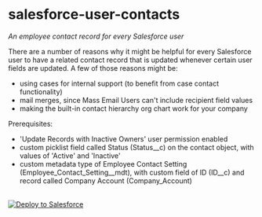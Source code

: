 # salesforce-user-contacts
*An employee contact record for every Salesforce user*

There are a number of reasons why it might be helpful for every Salesforce user to have a related contact record that is updated whenever certain user fields are updated. A few of those reasons might be:

* using cases for internal support (to benefit from case contact functionality)
* mail merges, since Mass Email Users can't include recipient field values
* making the built-in contact hierarchy org chart work for your company

Prerequisites:

* 'Update Records with Inactive Owners' user permission enabled
* custom picklist field called Status (Status__c) on the contact object, with values of 'Active' and 'Inactive'
* custom metadata type of Employee Contact Setting (Employee_Contact_Setting__mdt), with custom field of ID (ID__c) and record called Company Account (Company_Account)

<br>
<a href="https://githubsfdeploy.herokuapp.com">
  <img alt="Deploy to Salesforce"
       src="https://raw.githubusercontent.com/afawcett/githubsfdeploy/master/deploy.png">
</a>
